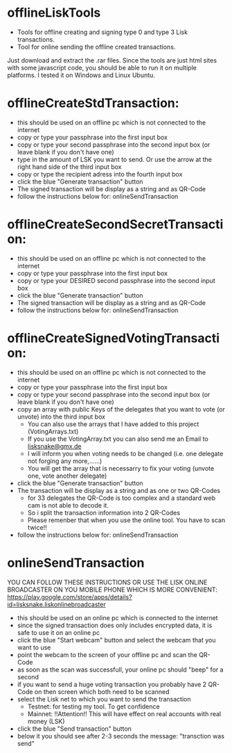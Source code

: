 # offlineLiskTools
- Tools for offline creating and signing type 0 and type 3 Lisk transactions. 
- Tool for online sending the offline created transactions.

Just download and extract the .rar files. Since the tools are just html sites with some javascript code, you should be able to run it on multiple platforms. I tested it on Windows and Linux Ubuntu.

# offlineCreateStdTransaction:
- this should be used on an offline pc which is not connected to the internet
- copy or type your passphrase into the first input box
- copy or type your second passphrase into the second input box (or leave blank if you don't have one)
- type in the amount of LSK you want to send. Or use the arrow at the right hand side of the third input box
- copy or type the recipient adress into the fourth input box
- click the blue "Generate transaction" button
- The signed transaction will be display as a string and as QR-Code
- follow the instructions below for: onlineSendTransaction

# offlineCreateSecondSecretTransaction:
- this should be used on an offline pc which is not connected to the internet
- copy or type your passphrase into the first input box
- copy or type your DESIRED second passphrase into the second input box
- click the blue "Generate transaction" button
- The signed transaction will be display as a string and as QR-Code
- follow the instructions below for: onlineSendTransaction

# offlineCreateSignedVotingTransaction:
- this should be used on an offline pc which is not connected to the internet
- copy or type your passphrase into the first input box
- copy or type your second passphrase into the second input box (or leave blank if you don't have one)
- copy an array with public Keys of the delegates that you want to vote (or unvote) into the third input box
  - You can also use the arrays that I have added to this project (VotingArrays.txt)
   - If you use the VotingArray.txt you can also send me an Email to lisksnake@gmx.de
   - I will inform you when voting needs to be changed (i.e. one delegate not forging any more,......)
   - You will get the array that is necessarry to fix your voting (unvote one, vote another delegate)
- click the blue "Generate transaction" button
- The transaction will be display as a string and as one or two QR-Codes
  - for 33 delegates the QR-Code is too complex and a standard web cam is not able to decode it.
  - So i split the transaction information into 2 QR-Codes
  - Please remenber that when you use the online tool. You have to scan twice!!
- follow the instructions below for: onlineSendTransaction

# onlineSendTransaction
YOU CAN FOLLOW THESE INSTRUCTIONS OR USE THE LISK ONLINE BROADCASTER ON YOU MOBILE PHONE WHICH IS MORE CONVENIENT:
https://play.google.com/store/apps/details?id=lisksnake.liskonlinebroadcaster

- this should be used on an online pc which is connected to the internet
- since the signed transaction does only includes encrypted data, it is safe to use it on an online pc 
- click the blue "Start webcam" button and select the webcam that you want to use
- point the webcam to the screen of your offline pc and scan the QR-Code
- as soon as the scan was successfull, your online pc should "beep" for a second
- if you want to send a huge voting transaction you probably have 2 QR-Code on then screen which both need to be scanned
- select the Lisk net to which you want to send the transaction
  - Testnet: for testing my tool. To get confidence
  - Mainnet: !!Attention!! This will have effect on real accounts with real money (LSK)
- click the blue "Send transaction" button
- below it you should see after 2-3 seconds the message: "transction was send"
